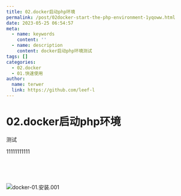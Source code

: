 ```yaml
---
title: 02.docker启动php环境
permalink: /post/02docker-start-the-php-environment-1yqoww.html
date: 2023-05-25 06:54:57
meta:
  - name: keywords
    content: ''
  - name: description
    content: docker启动php环境测试​​‍
tags: []
categories:
  - 02.docker
  - 01.快速使用
author:
  name: terwer
  link: https://github.com/leef-l
---
```


# 02.docker启动php环境

测试

11111111111

‍

‍

​![docker-01.安装.001](assets/docker-01.安装.001-20230525075408-1xml8gl.png)​



‍
